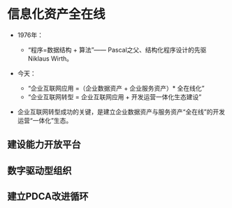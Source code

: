 # 信息化资产全在线

* 1976年：

  * “程序=数据结构 + 算法”—— Pascal之父、结构化程序设计的先驱Niklaus Wirth。

* 今天：

  * “企业互联网应用 =（企业数据资产 + 企业服务资产）\* 全在线化”
  * “企业互联网转型 = 企业互联网应用 + 开发运营一体化生态建设”

* 企业互联网转型成功的关键，是建立企业数据资产与服务资产“全在线”的开发运营“一体化”生态。

## 建设能力开放平台

## 数字驱动型组织

## 建立PDCA改进循环

## 



